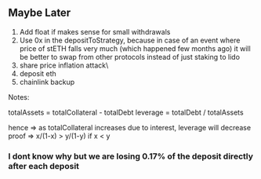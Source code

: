 ## Maybe Later

1. Add float if makes sense for small withdrawals
2. Use 0x in the depositToStrategy, because in case of an event
   where price of stETH falls very much (which happened few months ago) it will
   be better to swap from other protocols instead of just staking to lido
3. share price inflation attack\
4. deposit eth
5. chainlink backup

Notes:

totalAssets = totalCollateral - totalDebt
leverage = totalDebt / totalAssets

hence => as totalCollateral increases due to interest, leverage will decrease
proof => x/(1-x) > y/(1-y) if x < y

### I dont know why but we are losing 0.17% of the deposit directly after each deposit

